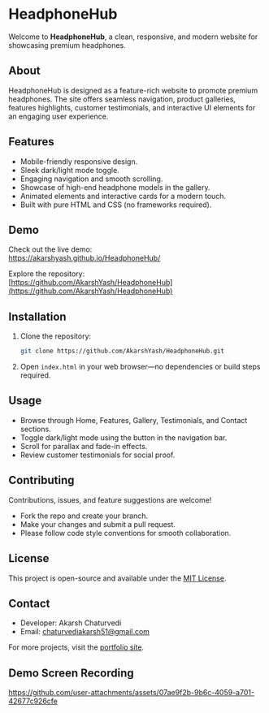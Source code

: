 # HeadphoneHub

Welcome to **HeadphoneHub**, a clean, responsive, and modern website for showcasing premium headphones.

## About

HeadphoneHub is designed as a feature-rich website to promote premium headphones. The site offers seamless navigation, product galleries, features highlights, customer testimonials, and interactive UI elements for an engaging user experience.

## Features

- Mobile-friendly responsive design.
- Sleek dark/light mode toggle.
- Engaging navigation and smooth scrolling.
- Showcase of high-end headphone models in the gallery.
- Animated elements and interactive cards for a modern touch.
- Built with pure HTML and CSS (no frameworks required).

## Demo

Check out the live demo:  
https://akarshyash.github.io/HeadphoneHub/

Explore the repository:  
[https://github.com/AkarshYash/HeadphoneHub](https://github.com/AkarshYash/HeadphoneHub)

## Installation

1. Clone the repository:
   ```bash
   git clone https://github.com/AkarshYash/HeadphoneHub.git
   ```
2. Open `index.html` in your web browser—no dependencies or build steps required.

## Usage

- Browse through Home, Features, Gallery, Testimonials, and Contact sections.
- Toggle dark/light mode using the button in the navigation bar.
- Scroll for parallax and fade-in effects.
- Review customer testimonials for social proof.

## Contributing

Contributions, issues, and feature suggestions are welcome!
- Fork the repo and create your branch.
- Make your changes and submit a pull request.
- Please follow code style conventions for smooth collaboration.

## License

This project is open-source and available under the [MIT License](LICENSE).

## Contact

- Developer: Akarsh Chaturvedi
- Email: chaturvediakarsh51@gmail.com

For more projects, visit the [portfolio site](https://akarshyash.github.io/MyDigital-Card).

## Demo Screen Recording 


https://github.com/user-attachments/assets/07ae9f2b-9b6c-4059-a701-42677c926cfe


